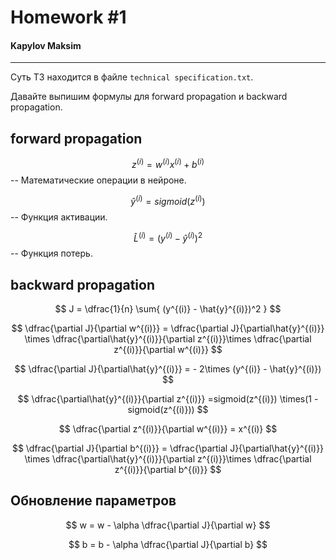 # Homework #1
#### Kapylov Maksim
---
Суть ТЗ находится в файле `technical specification.txt`.

Давайте выпишим формулы для forward propagation и  backward propagation.





## forward propagation

 $$ z^{(i)} = w^{(i)}x^{(i)} +b^{(i)} $$ -- Математические операции в нейроне.

 $$ \hat{y}^{(i)} = sigmoid(z^{(i)}) $$ --  Функция активации.

 $$ \hat{L}^{(i)}  = (y^{(i)} - \hat{y}^{(i)})^2 $$ -- Функция потерь.

## backward propagation

 $$ J =  \dfrac{1}{n} \sum{  (y^{(i)} - \hat{y}^{(i)})^2 } $$

 $$ \dfrac{\partial J}{\partial w^{(i)}} =  \dfrac{\partial J}{\partial\hat{y}^{(i)}} \times \dfrac{\partial\hat{y}^{(i)}}{\partial z^{(i)}}\times \dfrac{\partial z^{(i)}}{\partial w^{(i)}} $$

 $$  \dfrac{\partial J}{\partial\hat{y}^{(i)}} = - 2\times (y^{(i)} - \hat{y}^{(i)}) $$

 $$ \dfrac{\partial\hat{y}^{(i)}}{\partial z^{(i)}} =sigmoid(z^{(i)}) \times(1 -sigmoid(z^{(i)}))  $$

 $$ \dfrac{\partial z^{(i)}}{\partial w^{(i)}} = x^{(i)} $$

 $$ \dfrac{\partial J}{\partial b^{(i)}} =  \dfrac{\partial J}{\partial\hat{y}^{(i)}} \times \dfrac{\partial\hat{y}^{(i)}}{\partial z^{(i)}}\times \dfrac{\partial z^{(i)}}{\partial b^{(i)}} $$

## Обновление параметров

 $$ w = w - \alpha \dfrac{\partial J}{\partial w} $$

 $$ b = b - \alpha \dfrac{\partial J}{\partial b} $$




